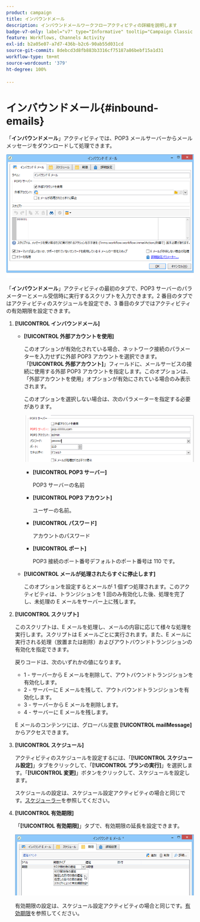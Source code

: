 ```yaml
---
product: campaign
title: インバウンドメール
description: インバウンドメールワークフローアクティビティの詳細を説明します
badge-v7-only: label="v7" type="Informative" tooltip="Campaign Classic v7 にのみ適用されます"
feature: Workflows, Channels Activity
exl-id: b2a05e07-a7d7-436b-b2c6-90ab55d031cd
source-git-commit: 8debcd3d8fb883b3316cf75187a86bebf15a1d31
workflow-type: tm+mt
source-wordcount: '379'
ht-degree: 100%

---
```


# インバウンドメール{#inbound-emails}



「**インバウンドメール**」アクティビティでは、POP3 メールサーバーからメールメッセージをダウンロードして処理できます。

![](assets/email_rec_edit_1.png)

「**インバウンドメール**」アクティビティの最初のタブで、POP3 サーバーのパラメーターとメール受信時に実行するスクリプトを入力できます。2 番目のタブではアクティビティのスケジュールを設定でき、3 番目のタブではアクティビティの有効期限を設定できます。

1. **[!UICONTROL インバウンドメール]**

   * **[!UICONTROL 外部アカウントを使用]**

     このオプションが有効化されている場合、ネットワーク接続のパラメーターを入力せずに外部 POP3 アカウントを選択できます。「**[!UICONTROL 外部アカウント]**」フィールドに、メールサービスの接続に使用する外部 POP3 アカウントを指定します。このオプションは、「外部アカウントを使用」オプションが有効にされている場合のみ表示されます。

     このオプションを選択しない場合は、次のパラメーターを指定する必要があります。

     ![](assets/email_rec_edit_1b.png)

      * **[!UICONTROL POP3 サーバー]**

        POP3 サーバーの名前

      * **[!UICONTROL POP3 アカウント]**

        ユーザーの名前。

      * **[!UICONTROL パスワード]**

        アカウントのパスワード

      * **[!UICONTROL ポート]**

        POP3 接続のポート番号デフォルトのポート番号は 110 です。

   * **[!UICONTROL メールが処理されたらすぐに停止します]**

     このオプションを設定するとメールが 1 個ずつ処理されます。このアクティビティは、トランジションを 1 回のみ有効化した後、処理を完了し、未処理の E メールをサーバー上に残します。

1. **[!UICONTROL スクリプト]**

   このスクリプトは、E メールを処理し、メールの内容に応じて様々な処理を実行します。スクリプトは E メールごとに実行されます。また、E メールに実行される処理（放置または削除）およびアウトバウンドトランジションの有効化を指定できます。

   戻りコードは、次のいずれかの値になります。

   * 1 - サーバーから E メールを削除して、アウトバウンドトランジションを有効化します。
   * 2 - サーバーに E メールを残して、アウトバウンドトランジションを有効化します。
   * 3 - サーバーから E メールを削除します。
   * 4 - サーバーに E メールを残します。

   E メールのコンテンツには、グローバル変数 **[!UICONTROL mailMessage]** からアクセスできます。

1. **[!UICONTROL スケジュール]**

   アクティビティのスケジュールを設定するには、「**[!UICONTROL スケジュール設定]**」タブをクリックして、「**[!UICONTROL プランの実行]**」を選択します。「**[!UICONTROL 変更]**」ボタンをクリックして、スケジュールを設定します。

   スケジュールの設定は、スケジュール設定アクティビティの場合と同じです。[スケジューラー](scheduler.md)を参照してください。

1. **[!UICONTROL 有効期限]**

   「**[!UICONTROL 有効期限]**」タブで、有効期限の延長を設定できます。

   ![](assets/email_rec_edit_3.png)

   有効期限の設定は、スケジュール設定アクティビティの場合と同じです。[有効期限](defining-approvals.md)を参照してください。
